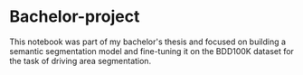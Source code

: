 # Bachelor-project
This notebook was part of my bachelor's thesis and focused on building a semantic segmentation model and fine-tuning it on the BDD100K dataset for the task of driving area segmentation.
